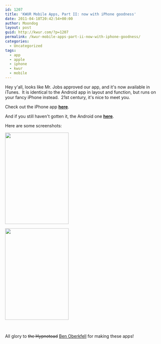 ```yaml
---
id: 1207
title: 'KWUR Mobile Apps, Part II: now with iPhone goodness'
date: 2011-04-18T20:42:54+00:00
author: Moondog
layout: post
guid: http://kwur.com/?p=1207
permalink: /kwur-mobile-apps-part-ii-now-with-iphone-goodness/
categories:
  - Uncategorized
tags:
  - app
  - apple
  - iphone
  - kwur
  - mobile
---
```

<div class="pf-content">
  <p>
    Hey y'all, looks like Mr. Jobs approved our app, and it's now available in iTunes.  It is identical to the Android app in layout and function, but runs on your fancy iPhone instead.  21st century, it's nice to meet you. 
  </p>
  
  <p>
    Check out the iPhone app <strong><a href="http://itunes.apple.com/us/app/kwur-radio/id431196501?mt=8&ls=1">here</a></strong>.
  </p>
  
  <p>
    And if you still haven't gotten it, the Android one <strong><a href="https://market.android.com/details?id=gencomp.kwur.mobile">here</a></strong>.
  </p>
  
  <p>
    Here are some screenshots:
  </p>
  
  <p>
    <img alt="" class="aligncenter size-medium wp-image-1209" height="300" src="http://kwur.com/wp-content/uploads/2011/04/kwuriphoneapp1-208x300.jpg" title="kwuriphoneapp" width="208" srcset="http://kwur.com/wp-content/uploads/2011/04/kwuriphoneapp1-208x300.jpg 208w, http://kwur.com/wp-content/uploads/2011/04/kwuriphoneapp1.jpg 334w" sizes="(max-width: 208px) 100vw, 208px" />
  </p>
  
  <p>
    <img alt="" class="aligncenter size-medium wp-image-1210" height="300" src="http://kwur.com/wp-content/uploads/2011/04/kwuriphoneapp2-208x300.jpg" title="kwuriphoneapp2" width="208" srcset="http://kwur.com/wp-content/uploads/2011/04/kwuriphoneapp2-208x300.jpg 208w, http://kwur.com/wp-content/uploads/2011/04/kwuriphoneapp2.jpg 334w" sizes="(max-width: 208px) 100vw, 208px" />
  </p>
  
  <p>
     
  </p>
  
  <p>
  </p>
  
  <p style="margin-bottom: 0in">
    All glory to <strike>the Hypnotoad</strike> <a href="http://www.gen-comp.com/Genesis_Computing_Services_LLC/WELCOME.html">Ben Oberkfell</a> for making these apps!
  </p>
  
  <p style="margin-bottom: 0in">
     
  </p>
</div>